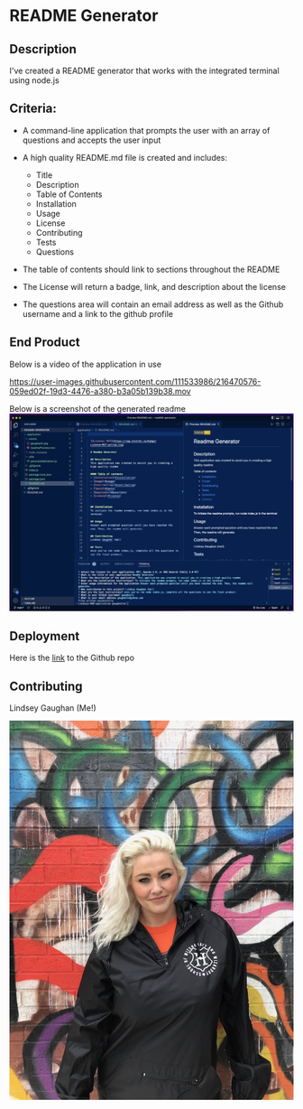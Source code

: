 # README Generator

## Description

I've created a README generator that works with the integrated terminal using node.js

## Criteria:

* A command-line application that prompts the user with an array of questions and accepts the user input 
* A high quality README.md file is created and includes:
  - Title
  - Description
  - Table of Contents
  - Installation
  - Usage
  - License 
  - Contributing
  - Tests
  - Questions

* The table of contents should link to sections throughout the README
* The License will return a badge, link, and description about the license
* The questions area will contain an email address as well as the Github username and a link to the github profile

<!-- Video of application in progress -->
## End Product 
Below is a video of the application in use 

https://user-images.githubusercontent.com/111533986/216470576-059ed02f-19d3-4476-a380-b3a05b139b38.mov

<!-- screenshots -->
Below is a screenshot of the generated readme
![screenshot1 of readme application](./application/assets/readmeScreenshot.png)

<!-- link -->
## Deployment
Here is the [link](https://github.com/gaughanln/readME-generator) to the Github repo

## Contributing
Lindsey Gaughan (Me!) 

![Lindsey Gaughan](./application/assets/gaughanln.jpg)





